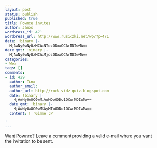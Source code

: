 ```yaml
---
layout: post
status: publish
published: true
title: Pownce invites
author: János
wordpress_id: 471
wordpress_url: http://www.rusiczki.net/wp/?p=471
date: !binary |-
  MjAwNy0wNy0zMCAxNTozODoxOCArMDIwMA==
date_gmt: !binary |-
  MjAwNy0wNy0zMCAxMjozODoxOCArMDIwMA==
categories:
- Web
tags: []
comments:
- id: 429
  author: Tina
  author_email: 
  author_url: http://rock-vidz-quiz.blogspot.com
  date: !binary |-
    MjAwNy0wOC0wMiAwMDo0ODo1OCArMDIwMA==
  date_gmt: !binary |-
    MjAwNy0wOC0wMSAyMTo0ODo1OCArMDIwMA==
  content: ! 'Gimme :P

'
---
```

<p>Want <a href="http://pownce.com">Pownce</a>? Leave a comment providing a valid e-mail where you want the invitation to be sent.</p>
